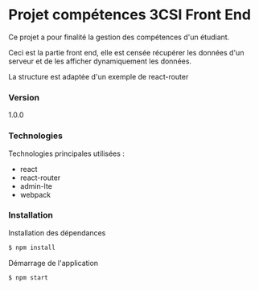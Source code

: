 # Projet compétences 3CSI Front End

Ce projet a pour finalité la gestion des compétences d'un étudiant.

Ceci est la partie front end, elle est censée récupérer les données d'un serveur et de les afficher dynamiquement les données.

La structure est adaptée d'un exemple de react-router

### Version
1.0.0

### Technologies

Technologies principales utilisées :

* react
* react-router
* admin-lte
* webpack

### Installation

Installation des dépendances

```sh
$ npm install
```
Démarrage de l'application
```sh
$ npm start
```
